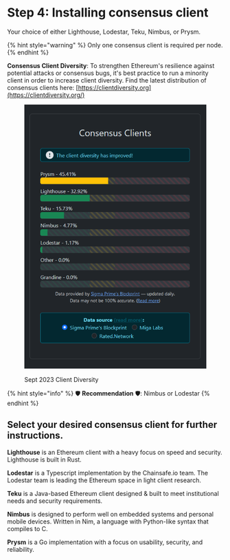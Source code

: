 # Step 4: Installing consensus client

Your choice of either Lighthouse, Lodestar, Teku, Nimbus, or Prysm.

{% hint style="warning" %}
Only one consensus client is required per node.
{% endhint %}

**Consensus Client Diversity**: To strengthen Ethereum's resilience against potential attacks or consensus bugs, it's best practice to run a minority client in order to increase client diversity. Find the latest distribution of consensus clients here: [https://clientdiversity.org](https://clientdiversity.org/)

<figure><img src="../../../../../.gitbook/assets/cd-c.png" alt=""><figcaption><p>Sept 2023 Client Diversity</p></figcaption></figure>

{% hint style="info" %}
:shield: **Recommendation** :shield:: Nimbus or Lodestar
{% endhint %}

## Select your desired consensus client for further instructions.



**Lighthouse** is an Ethereum client with a heavy focus on speed and security. Lighthouse is built in Rust.



**Lodestar** is a Typescript implementation by the Chainsafe.io team. The Lodestar team is leading the Ethereum space in light client research.



**Teku** is a Java-based Ethereum client designed & built to meet institutional needs and security requirements.



**Nimbus** is designed to perform well on embedded systems and personal mobile devices. Written in Nim, a language with Python-like syntax that compiles to C.



**Prysm** is a Go implementation with a focus on usability, security, and reliability.
